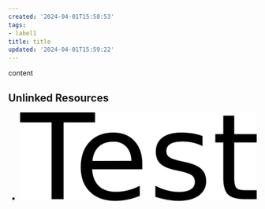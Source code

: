 ```yaml
---
created: '2024-04-01T15:58:53'
tags:
- label1
title: title
updated: '2024-04-01T15:59:22'
---
```


content

## Unlinked Resources

- ![1711987162330.327806100.png](./1711987162330.327806100.png)